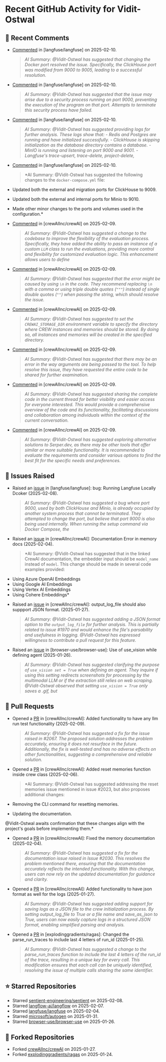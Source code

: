 # Recent GitHub Activity for Vidit-Ostwal

## 💬 Recent Comments
- [Commented](https://github.com/langfuse/langfuse/issues/5432#issuecomment-2648935567) in [langfuse/langfuse] on 2025-02-10.
  > *AI Summary: @Vidit-Ostwal has suggested that changing the Docker port resolved the issue. Specifically, the ClickHouse port was modified from 9000 to 9005, leading to a successful resolution.*
- [Commented](https://github.com/langfuse/langfuse/issues/5432#issuecomment-2648363009) in [langfuse/langfuse] on 2025-02-10.
  > *AI Summary: @Vidit-Ostwal has suggested that the issue may arise due to a security process running on port 9000, preventing the execution of the program on that port. Attempts to terminate this security process have failed.*
- [Commented](https://github.com/langfuse/langfuse/issues/5432#issuecomment-2648098489) in [langfuse/langfuse] on 2025-02-10.
  > *AI Summary: @Vidit-Ostwal has suggested providing logs for further analysis. These logs show that: - Redis and Postgres are running and have initialized successfully. - ClickHouse is skipping initialization as the database directory contains a database. - MinIO is running and listening on port 9000 and 9001. - Langfuse's trace-upsert, trace-delete, project-delete,*
- [Commented](https://github.com/langfuse/langfuse/issues/5432#issuecomment-2648019685) in [langfuse/langfuse] on 2025-02-10.
  > *AI Summary: @Vidit-Ostwal has suggested the following changes to the `docker-compose.yml` file:

- Updated both the external and migration ports for ClickHouse to 9009.
- Updated both the external and internal ports for Minio to 9010.
- Made other minor changes to the ports and volumes used in the configuration.*
- [Commented](https://github.com/crewAIInc/crewAI/issues/2067#issuecomment-2646579129) in [crewAIInc/crewAI] on 2025-02-09.
  > *AI Summary: @Vidit-Ostwal has suggested a change to the codebase to improve the flexibility of the evaluation process. Specifically, they have added the ability to pass an instance of a custom `LLM` class to run the evaluations, providing more control and flexibility for customized evaluation logic. This enhancement allows users to define*
- [Commented](https://github.com/crewAIInc/crewAI/issues/2046#issuecomment-2646469809) in [crewAIInc/crewAI] on 2025-02-09.
  > *AI Summary: @Vidit-Ostwal has suggested that the error might be caused by using `\n` in the code. They recommend replacing `\n` with a comma or using triple double quotes (`"""`) instead of single double quotes (`""`) when passing the string, which should resolve the issue.*
- [Commented](https://github.com/crewAIInc/crewAI/issues/2014#issuecomment-2646308001) in [crewAIInc/crewAI] on 2025-02-09.
  > *AI Summary: @Vidit-Ostwal has suggested to set the `CREWAI_STORAGE_DIR` environment variable to specify the directory where CREW instances and memories should be stored. By doing so, all instances and memories will be created in the specified directory.*
- [Commented](https://github.com/crewAIInc/crewAI/issues/2046#issuecomment-2646302061) in [crewAIInc/crewAI] on 2025-02-09.
  > *AI Summary: @Vidit-Ostwal has suggested that there may be an error in the way arguments are being passed to the tool. To help resolve this issue, they have requested the entire code to be shared for further examination.*
- [Commented](https://github.com/crewAIInc/crewAI/issues/2054#issuecomment-2646300138) in [crewAIInc/crewAI] on 2025-02-09.
  > *AI Summary: @Vidit-Ostwal has suggested sharing the complete code in the current thread for better visibility and easier access for everyone interested. This would provide a comprehensive overview of the code and its functionality, facilitating discussions and collaboration among individuals within the context of the current conversation.*
- [Commented](https://github.com/crewAIInc/crewAI/issues/2065#issuecomment-2646298829) in [crewAIInc/crewAI] on 2025-02-09.
  > *AI Summary: @Vidit-Ostwal has suggested exploring alternative solutions to Serper.dev, as there may be other tools that offer similar or more suitable functionality. It is recommended to evaluate the requirements and consider various options to find the best fit for the specific needs and preferences.*

## 🐛 Issues Raised
- Raised an [issue](https://github.com/langfuse/langfuse/issues/5432) in [langfuse/langfuse]: bug: Running Langfuse Locally Dcoker (2025-02-08).
  > *AI Summary: @Vidit-Ostwal has suggested a bug where port 9000, used by both ClickHouse and Minio, is already occupied by another system process that cannot be terminated. They attempted to change the port, but believe that port 9000 is also being used internally. When running the setup command via Docker Compose, the*
- Raised an [issue](https://github.com/crewAIInc/crewAI/issues/2030) in [crewAIInc/crewAI]: Documentation Error in memory docs (2025-02-04).
  > *AI Summary: @Vidit-Ostwal has suggested that in the linked CrewAI documentation, the embedder input should be `model_name` instead of `model`. This change should be made in several code examples provided:

* Using Azure OpenAI Embeddings
* Using Google AI Embeddings
* Using Vertex AI Embeddings
* Using Cohere Embeddings*
- Raised an [issue](https://github.com/crewAIInc/crewAI/issues/1984) in [crewAIInc/crewAI]: output_log_file should also suppport JSON format. (2025-01-27).
  > *AI Summary: @Vidit-Ostwal has suggested adding a JSON format option to the `output_log_file` for further analysis. This is partially related to issue #1970 and would enhance the file's parsability and usefulness in logging. @Vidit-Ostwal has expressed willingness to contribute a pull request for this feature.*
- Raised an [issue](https://github.com/browser-use/browser-use/issues/407) in [browser-use/browser-use]: Use of use_vision while defining agent (2025-01-26).
  > *AI Summary: @Vidit-Ostwal has suggested clarifying the purpose of `use_vision set = True` when defining an agent. They inquire if using this setting redirects screenshots for processing by the multimodal LLM or if the extraction still relies on web scraping. @Vidit-Ostwal observed that setting `use_vision = True` only saves a .gif, but*

## 🚀 Pull Requests
- Opened a [PR](https://github.com/crewAIInc/crewAI/pull/2071) in [crewAIInc/crewAI]: Added functionality to have any llm run test functionality (2025-02-09).
  > *AI Summary: @Vidit-Ostwal has suggested a fix for the issue raised in #2067. The proposed solution addresses the problem accurately, ensuring it does not resurface in the future. Additionally, the fix is well-tested and has no adverse effects on other functionalities, suggesting a comprehensive and reliable solution.*
- Opened a [PR](https://github.com/crewAIInc/crewAI/pull/2047) in [crewAIInc/crewAI]: Added reset memories function inside crew class (2025-02-06).
  > *AI Summary: @Vidit-Ostwal has suggested addressing the reset memories issue mentioned in issue #2023, but also proposes additional changes:

- Removing the CLI command for resetting memories.
- Updating the documentation.

@Vidit-Ostwal awaits confirmation that these changes align with the project's goals before implementing them.*
- Opened a [PR](https://github.com/crewAIInc/crewAI/pull/2031) in [crewAIInc/crewAI]: Fixed the memory documentation (2025-02-04).
  > *AI Summary: @Vidit-Ostwal has suggested a fix for the documentation issue raised in Issue #2030. This resolves the problem mentioned there, ensuring that the documentation accurately reflects the intended functionality. With this change, users can now rely on the updated documentation for guidance and clarity.*
- Opened a [PR](https://github.com/crewAIInc/crewAI/pull/1985) in [crewAIInc/crewAI]: Added functionality to have json format as well for the logs (2025-01-27).
  > *AI Summary: @Vidit-Ostwal has suggested adding support for saving logs as a JSON file to the crew initialization process. By setting output_log_file to True or a file name and save_as_json to True, users can now easily capture logs in a structured JSON format, enabling simplified parsing and analysis.*
- Opened a [PR](https://github.com/explodinggradients/ragas/pull/1880) in [explodinggradients/ragas]: Changed the parse_run_traces to include last 4 letters of run_id (2025-01-25).
  > *AI Summary: @Vidit-Ostwal has suggested a change to the parse_run_traces function to include the last 4 letters of the run_id of the trace, resulting in a unique key for every call. This modification ensures that each call can be uniquely identified, resolving the issue of multiple calls sharing the same identifier.*

## ⭐ Starred Repositories
- Starred [sentient-engineering/sentient](https://github.com/sentient-engineering/sentient) on 2025-02-08.
- Starred [langflow-ai/langflow](https://github.com/langflow-ai/langflow) on 2025-02-07.
- Starred [langfuse/langfuse](https://github.com/langfuse/langfuse) on 2025-02-04.
- Starred [microsoft/autogen](https://github.com/microsoft/autogen) on 2025-01-31.
- Starred [browser-use/browser-use](https://github.com/browser-use/browser-use) on 2025-01-26.

## 🍴 Forked Repositories
- Forked [crewAIInc/crewAI](https://github.com/Vidit-Ostwal/crewAI) on 2025-01-27.
- Forked [explodinggradients/ragas](https://github.com/Vidit-Ostwal/ragas) on 2025-01-24.
